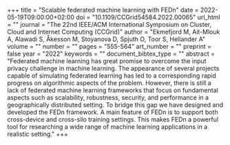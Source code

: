 +++
title = "Scalable federated machine learning with FEDn"
date = 2022-05-19T09:00:00+02:00
doi = "10.1109/CCGrid54584.2022.00065"
url_html = ""
journal = "The 22nd IEEE/ACM International Symposium on Cluster, Cloud and Internet Computing (CCGrid)"
author = "Ekmefjord M, Ait-Mlouk A, Alawadi S, Åkesson M, Stoyanova D, Spjuth O, Toor S, Hellander A"
volume = ""
number = ""
pages = "555-564"
art_number = ""
preprint = false
year = "2022"
keywords = ""
document_bibtex_type = ""
abstract = "Federated machine learning has great promise to overcome the input privacy challenge in machine learning. The appearance of several projects capable of simulating federated learning has led to a corresponding rapid progress on algorithmic aspects of the problem. However, there is still a lack of federated machine learning frameworks that focus on fundamental aspects such as scalability, robustness, security, and performance in a geographically distributed setting. To bridge this gap we have designed and developed the FEDn framework. A main feature of FEDn is to support both cross-device and cross-silo training settings. This makes FEDn a powerful tool for researching a wide range of machine learning applications in a realistic setting."
+++
